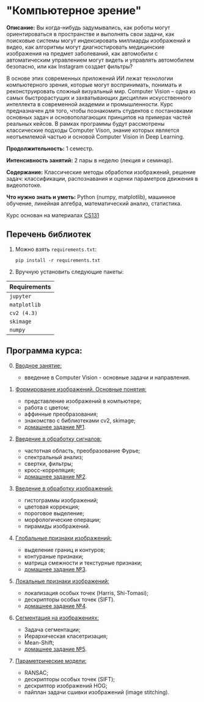 # "Компьютерное зрение"

**Описание:** Вы когда-нибудь задумывались, как роботы могут ориентироваться в пространстве и выполнять свои задачи, как поисковые системы могут индексировать миллиарды изображений и видео, как алгоритмы могут диагностировать медицинские изображения на предмет заболеваний, как автомобили с автоматическим управлением могут видеть и управлять автомобилем безопасно, или как Instagram создает фильтры?

В основе этих современных приложений ИИ лежат технологии компьютерного зрения, которые могут воспринимать, понимать и реконструировать сложный визуальный мир. Computer Vision – одна из самых быстрорастущих и захватывающих дисциплин искусственного интеллекта в современной академии и промышленности. Курс предназначен для того, чтобы познакомить студентов с постановками основных задач и основополагающих принципов на примерах частей реальных кейсов. В рамках программы будут рассмотрены классические подходы Computer Vison, знание которых является неотъемлемой частью и основой Computer Vision in Deep Learning.

**Продолжительность:** 1 семестр.

**Интенсивность занятий:** 2 пары в неделю (лекция и семинар).

**Содержание:** Классические методы обработки изображений, решение задач: классификации, распознавания и оценки параметров движения в видеопотоке.

**Что нужно знать и уметь:** Python (numpy, matplotlib), машинное обучение, линейная алгебра, математический анализ, статистика.

Курс основан на материалах [CS131](https://github.com/StanfordVL/CS131_release)


## Перечень библиотек

1. Можно взять `requirements.txt`:

    ```pip install -r requirements.txt```
 
2. Вручную установить следующие пакеты:

| **Requirements** |
| :-- |
| `jupyter`        |
| `matplotlib`     |
| `cv2 (4.3)`      | 
| `skimage`        |
| `numpy`          |


## Программа курса:

00. [Вводное занятие:](https://github.com/ml-dafe/cv_mipt_major/tree/main/week_00_introduction)
	- введение в Computer Vision - основные задачи и направления.
	
01. [Формирование изображений. Основные понятия:](https://github.com/ml-dafe/cv_mipt_major/tree/main/week_01_images)
    - представление изображений в компьютере;
    - работа с цветом;
    - аффинные преобразования;
    - знакомство с библиотеками cv2, skimage;
    - [домашнее задание №1](https://github.com/ml-dafe/cv_mipt_major/tree/main/week_01_images/homework).

02. [Введение в обработку сигналов:](https://github.com/ml-dafe/cv_mipt_major/tree/main/week_02_signals)
	- частотная область, преобразование Фурье;
	- спектральный анализ;
	- свертки, фильтры;
	- кросс-корреляция;
	- [домашнее задание №2](https://github.com/ml-dafe/cv_mipt_major/tree/main/week_02_signals/homework).
	
03. [Введение в обработку изображений:](https://github.com/ml-dafe/cv_mipt_major/tree/main/week_03_image_processing)
	- гистограммы изображений;
	- цветовая коррекция;
	- пороговое выделение;
	- морфологические операции;
	- пирамиды изображений.

04. [Глобальные признаки изображений:](https://github.com/ml-dafe/cv_mipt_major/tree/main/week_04_global_features)
	- выделение границ и контуров;
	- контураные признаки;
	- матрица смежности и текстурные признаки;
	- [домашнее задание №3](https://github.com/ml-dafe/cv_mipt_major/tree/main/week_04_global_features/homework).
	
05. [Локальные признаки изображений:](https://github.com/ml-dafe/cv_mipt_major/tree/main/week_05_local_features)
	- локализация особых точек (Harris, Shi-Tomasi);	
	- дескрипторы особых точек (SIFT).
    - [домашнее задание №4](https://github.com/ml-dafe/cv_mipt_major/tree/main/week_05_local_features/homework).
	
06. [Сегментация на изображениях:](https://github.com/ml-dafe/cv_mipt_major/tree/main/week_06_segmentation)
	- Задача сегментации;	
	- Иерархическая класетризация;
  	- Mean-Shift;
    - [домашнее задание №5](https://github.com/ml-dafe/cv_mipt_major/tree/main/week_06_segmentation/homework).
	
07. [Параметрические модели:](https://github.com/ml-dafe/cv_mipt_major/tree/main/week_07_parametric_models)
	- RANSAC;	
	- дескрипторы особых точек (SIFT);
  	- дескриптор изображений HOG;
	- пайплан задачи сшивки изображений (image stitching).
